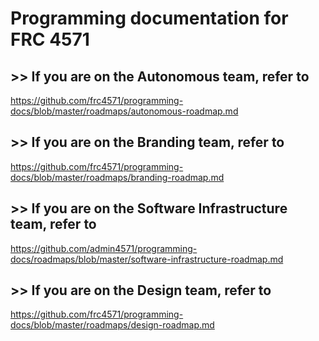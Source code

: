 # Programming documentation for FRC 4571

## >> If you are on the Autonomous team, refer to
https://github.com/frc4571/programming-docs/blob/master/roadmaps/autonomous-roadmap.md

## >> If you are on the Branding team, refer to
https://github.com/frc4571/programming-docs/blob/master/roadmaps/branding-roadmap.md

## >> If you are on the Software Infrastructure team, refer to
https://github.com/admin4571/programming-docs/roadmaps/blob/master/software-infrastructure-roadmap.md

## >> If you are on the Design team, refer to
https://github.com/frc4571/programming-docs/blob/master/roadmaps/design-roadmap.md

